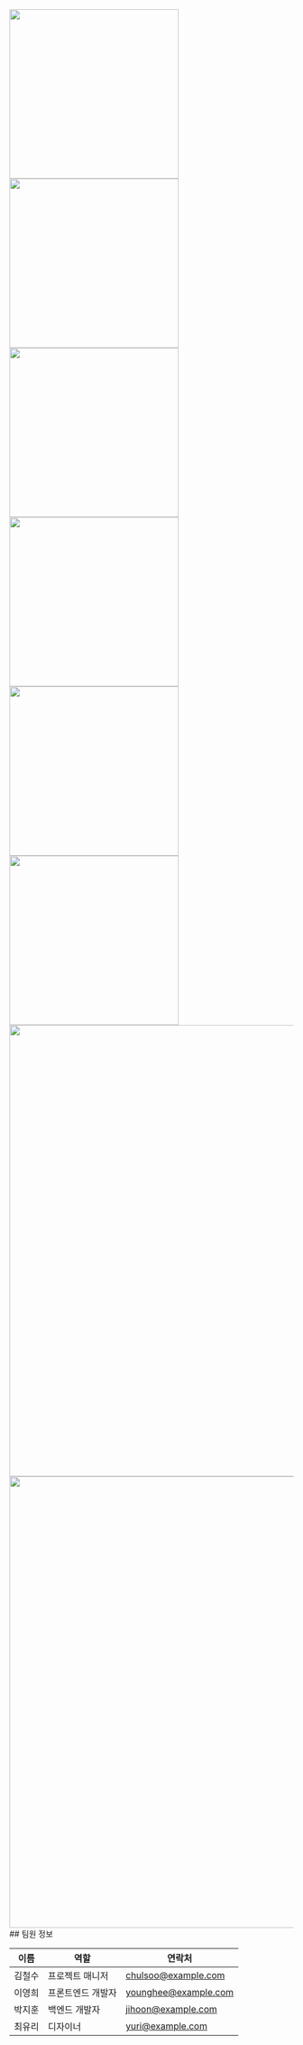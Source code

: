 
<img src="https://github.com/user-attachments/assets/673bc9c4-f49b-406e-8d48-3b29f96bc2df" width="300">
<br>
<img src="https://github.com/user-attachments/assets/e37b0744-2d47-407b-804e-afd6768225d6" width="300">
<br>
<img src="https://github.com/user-attachments/assets/aad375a2-25b8-4524-a9a7-394956b757c5" width="300">
<br>
<img src="https://github.com/user-attachments/assets/30341f63-73dd-4700-b597-fb3939b2f536" width="300">
<br>
<img src="https://github.com/user-attachments/assets/0cbc72fb-c76a-48cb-bf27-aea966e59551" width="300">
<br>
<img src="https://github.com/user-attachments/assets/132fea58-0bfd-43d4-84ec-f2e708294ae2" width="300">
<br>
<img src="https://github.com/user-attachments/assets/490f15c5-f6b3-444a-9982-bd3511731dfb" width="800">
<br>
<img src="https://github.com/user-attachments/assets/9b0d3b69-5b36-46df-9c96-2447919d8fff" width="800">
## 팀원 정보

| 이름         | 역할           | 연락처                |
|--------------|----------------|-----------------------|
| 김철수       | 프로젝트 매니저 | chulsoo@example.com   |
| 이영희       | 프론트엔드 개발자 | younghee@example.com  |
| 박지훈       | 백엔드 개발자    | jihoon@example.com    |
| 최유리       | 디자이너       | yuri@example.com      |

